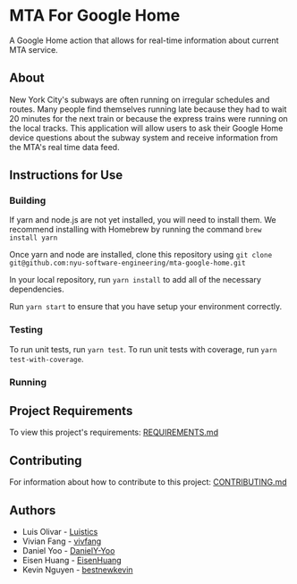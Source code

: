 # MTA For Google Home

A Google Home action that allows for real-time information about current MTA service.

## About

New York City's subways are often running on irregular schedules and routes. Many people find themselves running late because they had to wait 20 minutes for the next train or because the express trains were running on the local tracks. This application will allow users to ask their Google Home device questions about the subway system and receive information from the MTA's real time data feed.

## Instructions for Use

### Building

If yarn and node.js are not yet installed, you will need to install them. We recommend installing with Homebrew by running the command `brew install yarn`

Once yarn and node are installed, clone this repository using `git clone git@github.com:nyu-software-engineering/mta-google-home.git`

In your local repository, run `yarn install` to add all of the necessary dependencies.

Run `yarn start` to ensure that you have setup your environment correctly.

### Testing

To run unit tests, run `yarn test`. To run unit tests with coverage, run `yarn test-with-coverage`.

### Running

## Project Requirements

To view this project's requirements: [REQUIREMENTS.md](https://github.com/nyu-software-engineering/mta-google-home/blob/master/public/REQUIREMENTS.md)

## Contributing

For information about how to contribute to this project: [CONTRIBUTING.md](https://github.com/nyu-software-engineering/mta-google-home/blob/master/public/CONTRIBUTING.md)

## Authors

- Luis Olivar - [Luistics](https://github.com/Luistics)
- Vivian Fang - [vivfang](https://github.com/vivfang)
- Daniel Yoo - [DanielY-Yoo](https://github.com/DanielY-Yoo)
- Eisen Huang - [EisenHuang](https://github.com/EisenHuang)
- Kevin Nguyen - [bestnewkevin](https://github.com/bestnewkevin)
